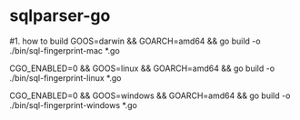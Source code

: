 # sqlparser-go

#1. how to build
GOOS=darwin && GOARCH=amd64 && go build -o ./bin/sql-fingerprint-mac *.go

CGO_ENABLED=0 && GOOS=linux && GOARCH=amd64 && go build -o ./bin/sql-fingerprint-linux *.go

CGO_ENABLED=0 && GOOS=windows && GOARCH=amd64 && go build -o ./bin/sql-fingerprint-windows *.go
